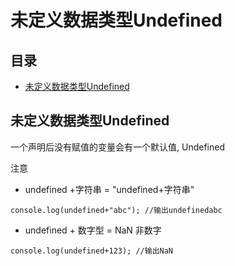 # 未定义数据类型Undefined

## 目录

*   [未定义数据类型Undefined](#未定义数据类型undefined-1)

## 未定义数据类型Undefined

一个声明后没有赋值的变量会有一个默认值, Undefined

注意

*   undefined +字符串 = "undefined+字符串"

`console.log(undefined+"abc"); //输出undefinedabc`

*   undefined + 数字型 = NaN 非数字

`console.log(undefined+123); //输出NaN`
